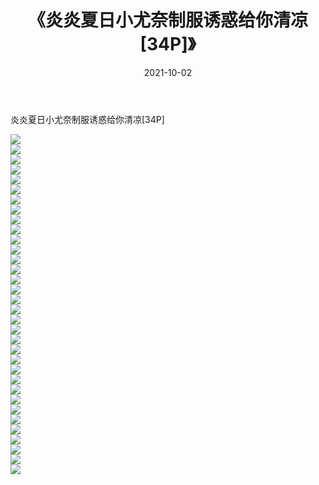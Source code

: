 ﻿---
layout: post
title:  《炎炎夏日小尤奈制服诱惑给你清凉[34P]》
date:   2021-10-02
img: http://img.660000.xyz/Sharelink/性感/2021/炎炎夏日小尤奈制服诱惑给你清凉[34P]/000.jpg
categories: [美女, 清纯, 唯美]
---

炎炎夏日小尤奈制服诱惑给你清凉[34P]

  ![](http://img.660000.xyz/Sharelink/性感/2021/炎炎夏日小尤奈制服诱惑给你清凉[34P]/001.jpg) <br> ![](http://img.660000.xyz/Sharelink/性感/2021/炎炎夏日小尤奈制服诱惑给你清凉[34P]/002.jpg) <br> ![](http://img.660000.xyz/Sharelink/性感/2021/炎炎夏日小尤奈制服诱惑给你清凉[34P]/003.jpg) <br> ![](http://img.660000.xyz/Sharelink/性感/2021/炎炎夏日小尤奈制服诱惑给你清凉[34P]/004.jpg) <br> ![](http://img.660000.xyz/Sharelink/性感/2021/炎炎夏日小尤奈制服诱惑给你清凉[34P]/005.jpg) <br> ![](http://img.660000.xyz/Sharelink/性感/2021/炎炎夏日小尤奈制服诱惑给你清凉[34P]/006.jpg) <br> ![](http://img.660000.xyz/Sharelink/性感/2021/炎炎夏日小尤奈制服诱惑给你清凉[34P]/007.jpg) <br> ![](http://img.660000.xyz/Sharelink/性感/2021/炎炎夏日小尤奈制服诱惑给你清凉[34P]/008.jpg) <br> ![](http://img.660000.xyz/Sharelink/性感/2021/炎炎夏日小尤奈制服诱惑给你清凉[34P]/009.jpg) <br> ![](http://img.660000.xyz/Sharelink/性感/2021/炎炎夏日小尤奈制服诱惑给你清凉[34P]/010.jpg) <br> ![](http://img.660000.xyz/Sharelink/性感/2021/炎炎夏日小尤奈制服诱惑给你清凉[34P]/011.jpg) <br> ![](http://img.660000.xyz/Sharelink/性感/2021/炎炎夏日小尤奈制服诱惑给你清凉[34P]/012.jpg) <br> ![](http://img.660000.xyz/Sharelink/性感/2021/炎炎夏日小尤奈制服诱惑给你清凉[34P]/013.jpg) <br> ![](http://img.660000.xyz/Sharelink/性感/2021/炎炎夏日小尤奈制服诱惑给你清凉[34P]/014.jpg) <br> ![](http://img.660000.xyz/Sharelink/性感/2021/炎炎夏日小尤奈制服诱惑给你清凉[34P]/015.jpg) <br> ![](http://img.660000.xyz/Sharelink/性感/2021/炎炎夏日小尤奈制服诱惑给你清凉[34P]/016.jpg) <br> ![](http://img.660000.xyz/Sharelink/性感/2021/炎炎夏日小尤奈制服诱惑给你清凉[34P]/017.jpg) <br> ![](http://img.660000.xyz/Sharelink/性感/2021/炎炎夏日小尤奈制服诱惑给你清凉[34P]/018.jpg) <br> ![](http://img.660000.xyz/Sharelink/性感/2021/炎炎夏日小尤奈制服诱惑给你清凉[34P]/019.jpg) <br> ![](http://img.660000.xyz/Sharelink/性感/2021/炎炎夏日小尤奈制服诱惑给你清凉[34P]/020.jpg) <br> ![](http://img.660000.xyz/Sharelink/性感/2021/炎炎夏日小尤奈制服诱惑给你清凉[34P]/021.jpg) <br> ![](http://img.660000.xyz/Sharelink/性感/2021/炎炎夏日小尤奈制服诱惑给你清凉[34P]/022.jpg) <br> ![](http://img.660000.xyz/Sharelink/性感/2021/炎炎夏日小尤奈制服诱惑给你清凉[34P]/023.jpg) <br> ![](http://img.660000.xyz/Sharelink/性感/2021/炎炎夏日小尤奈制服诱惑给你清凉[34P]/024.jpg) <br> ![](http://img.660000.xyz/Sharelink/性感/2021/炎炎夏日小尤奈制服诱惑给你清凉[34P]/025.jpg) <br> ![](http://img.660000.xyz/Sharelink/性感/2021/炎炎夏日小尤奈制服诱惑给你清凉[34P]/026.jpg) <br> ![](http://img.660000.xyz/Sharelink/性感/2021/炎炎夏日小尤奈制服诱惑给你清凉[34P]/027.jpg) <br> ![](http://img.660000.xyz/Sharelink/性感/2021/炎炎夏日小尤奈制服诱惑给你清凉[34P]/028.jpg) <br> ![](http://img.660000.xyz/Sharelink/性感/2021/炎炎夏日小尤奈制服诱惑给你清凉[34P]/029.jpg) <br> ![](http://img.660000.xyz/Sharelink/性感/2021/炎炎夏日小尤奈制服诱惑给你清凉[34P]/030.jpg) <br> ![](http://img.660000.xyz/Sharelink/性感/2021/炎炎夏日小尤奈制服诱惑给你清凉[34P]/031.jpg) <br> ![](http://img.660000.xyz/Sharelink/性感/2021/炎炎夏日小尤奈制服诱惑给你清凉[34P]/032.jpg) <br> ![](http://img.660000.xyz/Sharelink/性感/2021/炎炎夏日小尤奈制服诱惑给你清凉[34P]/033.jpg) <br> ![](http://img.660000.xyz/Sharelink/性感/2021/炎炎夏日小尤奈制服诱惑给你清凉[34P]/034.jpg) <br>